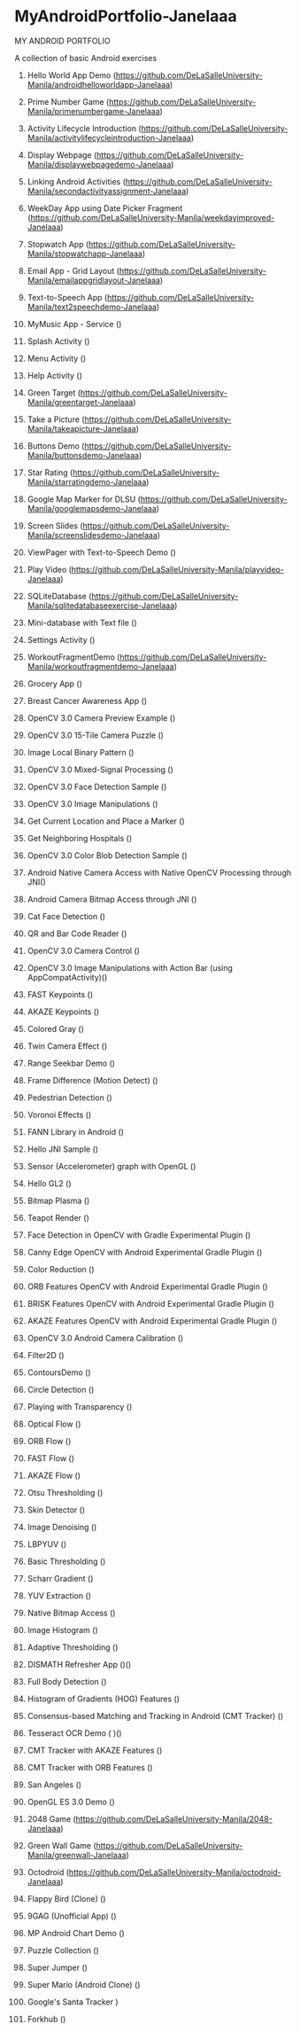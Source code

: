 # MyAndroidPortfolio-Janelaaa

MY ANDROID PORTFOLIO

A collection of basic Android exercises


1.	Hello World App Demo (https://github.com/DeLaSalleUniversity-Manila/androidhelloworldapp-Janelaaa)

2.	Prime Number Game (https://github.com/DeLaSalleUniversity-Manila/primenumbergame-Janelaaa)
3.	Activity Lifecycle Introduction (https://github.com/DeLaSalleUniversity-Manila/activitylifecycleintroduction-Janelaaa)
4.	Display Webpage (https://github.com/DeLaSalleUniversity-Manila/displaywebpagedemo-Janelaaa)
5.	Linking Android Activities (https://github.com/DeLaSalleUniversity-Manila/secondactivityassignment-Janelaaa)
6.	WeekDay App using Date Picker Fragment (https://github.com/DeLaSalleUniversity-Manila/weekdayimproved-Janelaaa)
7.	Stopwatch App (https://github.com/DeLaSalleUniversity-Manila/stopwatchapp-Janelaaa)
8.	Email App - Grid Layout (https://github.com/DeLaSalleUniversity-Manila/emailappgridlayout-Janelaaa)
9.	Text-to-Speech App (https://github.com/DeLaSalleUniversity-Manila/text2speechdemo-Janelaaa)
10.	MyMusic App - Service ()
11.	Splash Activity ()
12.	Menu Activity ()
13.	Help Activity ()
14.	Green Target (https://github.com/DeLaSalleUniversity-Manila/greentarget-Janelaaa)
15.	Take a Picture (https://github.com/DeLaSalleUniversity-Manila/takeapicture-Janelaaa)
16.	Buttons Demo (https://github.com/DeLaSalleUniversity-Manila/buttonsdemo-Janelaaa)
17.	Star Rating (https://github.com/DeLaSalleUniversity-Manila/starratingdemo-Janelaaa)
18.	Google Map Marker for DLSU (https://github.com/DeLaSalleUniversity-Manila/googlemapsdemo-Janelaaa)
19.	Screen Slides (https://github.com/DeLaSalleUniversity-Manila/screenslidesdemo-Janelaaa)
20.	ViewPager with Text-to-Speech Demo ()
21.	Play Video (https://github.com/DeLaSalleUniversity-Manila/playvideo-Janelaaa)
22.	SQLiteDatabase (https://github.com/DeLaSalleUniversity-Manila/sqlitedatabaseexercise-Janelaaa)
23.	Mini-database with Text file ()
24.	Settings Activity ()
25.	WorkoutFragmentDemo (https://github.com/DeLaSalleUniversity-Manila/workoutfragmentdemo-Janelaaa)
26.	Grocery App ()
27.	Breast Cancer Awareness App ()
28.	OpenCV 3.0 Camera Preview Example ()
29.	OpenCV 3.0 15-Tile Camera Puzzle ()
30.	Image Local Binary Pattern ()
31.	OpenCV 3.0 Mixed-Signal Processing ()
32.	OpenCV 3.0 Face Detection Sample ()
33.	OpenCV 3.0 Image Manipulations ()
34.	Get Current Location and Place a Marker ()
35.	Get Neighboring Hospitals ()
36.	OpenCV 3.0 Color Blob Detection Sample ()
37.	Android Native Camera Access with Native OpenCV Processing through JNI()
38.	Android Camera Bitmap Access through JNI ()
39.	Cat Face Detection ()
40.	QR and Bar Code Reader ()
41.	OpenCV 3.0 Camera Control ()
42.	OpenCV 3.0 Image Manipulations with Action Bar (using AppCompatActivity)()
43.	FAST Keypoints ()
44.	AKAZE Keypoints ()
45.	Colored Gray ()
46.	Twin Camera Effect ()
47.	Range Seekbar Demo ()
48.	Frame Difference (Motion Detect) ()
49.	Pedestrian Detection ()
50.	Voronoi Effects ()
51.	FANN Library in Android ()
52.	Hello JNI Sample ()
53.	Sensor (Accelerometer) graph with OpenGL ()
54.	Hello GL2 ()
55.	Bitmap Plasma ()
56.	Teapot Render ()
57.	Face Detection in OpenCV with Gradle Experimental Plugin ()
58.	Canny Edge OpenCV with Android Experimental Gradle Plugin ()
59.	Color Reduction ()
60.	ORB Features OpenCV with Android Experimental Gradle Plugin ()
61.	BRISK Features OpenCV with Android Experimental Gradle Plugin ()
62.	AKAZE Features OpenCV with Android Experimental Gradle Plugin ()
63.	OpenCV 3.0 Android Camera Calibration ()
64.	Filter2D ()
65.	ContoursDemo ()
66.	Circle Detection ()
67.	Playing with Transparency ()
68.	Optical Flow ()
69.	ORB Flow ()
70.	FAST Flow ()
71.	AKAZE Flow ()
72.	Otsu Thresholding ()
73.	Skin Detector ()
74.	Image Denoising ()
75.	LBPYUV ()
76.	Basic Thresholding ()
77.	Scharr Gradient ()
78.	YUV Extraction ()
79.	Native Bitmap Access ()
80.	Image Histogram ()
81.	Adaptive Thresholding ()
82.	DISMATH Refresher App ()()
83.	Full Body Detection ()
84.	Histogram of Gradients (HOG) Features ()
85.	Consensus-based Matching and Tracking in Android (CMT Tracker) ()
86.	Tesseract OCR Demo ( )()
87.	CMT Tracker with AKAZE Features ()
88.	CMT Tracker with ORB Features ()
89.	San Angeles ()
90.	OpenGL ES 3.0 Demo ()
91.	2048 Game (https://github.com/DeLaSalleUniversity-Manila/2048-Janelaaa)
92.	Green Wall Game (https://github.com/DeLaSalleUniversity-Manila/greenwall-Janelaaa)
93.	Octodroid (https://github.com/DeLaSalleUniversity-Manila/octodroid-Janelaaa)
94.	Flappy Bird (Clone) ()
95.	9GAG (Unofficial App) ()
96.	MP Android Chart Demo ()
97.	Puzzle Collection ()
98.	Super Jumper ()
99.	Super Mario (Android Clone) ()
100.	Google's Santa Tracker )
101.	Forkhub ()

